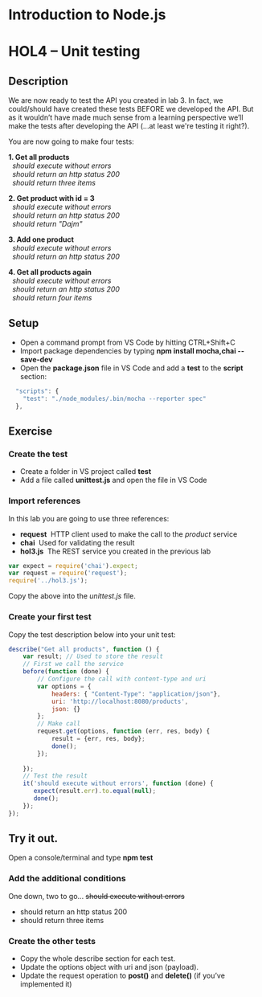 # Introduction to Node.js
# HOL4 – Unit testing
## Description
We are now ready to test the API you created in lab 3. In fact, we could/should have created these tests BEFORE we developed the API. But as it wouldn’t have made much sense from a learning perspective we’ll make the tests after developing the API (...at least we're testing it right?).

You are now going to make four tests: 

**1. Get all products**  
&nbsp;&nbsp;*should execute without errors*  
&nbsp;&nbsp;*should return an http status 200*  
&nbsp;&nbsp;*should return three items*  

**2. Get product with id = 3**  
&nbsp;&nbsp;*should execute without errors*  
&nbsp;&nbsp;*should return an http status 200*  
&nbsp;&nbsp;*should return "Dajm"*  

**3. Add one product**  
&nbsp;&nbsp;*should execute without errors*  
&nbsp;&nbsp;*should return an http status 200*  

**4. Get all products again**  
&nbsp;&nbsp;*should execute without errors*  
&nbsp;&nbsp;*should return an http status 200*  
&nbsp;&nbsp;*should return four items*  

## Setup
* Open a command prompt from VS Code by hitting CTRL+Shift+C
* Import package dependencies by typing **npm install mocha,chai --save-dev**
* Open the **package.json** file in VS Code and add a **test** to the **script** section:
```js
  "scripts": {
    "test": "./node_modules/.bin/mocha --reporter spec" 
  },
```

## Exercise
### Create the test
* Create a folder in VS project called **test**
* Add a file called **unittest.js** and open the file in VS Code

### Import references
In this lab you are going to use three references:
* **request**&nbsp;&nbsp;HTTP client used to make the call to the *product* service
* **chai**&nbsp;&nbsp;Used for validating the result
* **hol3.js**&nbsp;&nbsp;The REST service you created in the previous lab 

```js
var expect = require('chai').expect;
var request = require('request');
require('../hol3.js');
```
Copy the above into the *unittest.js* file.

### Create your first test
Copy the test description below into your unit test:
```js
describe("Get all products", function () {
    var result; // Used to store the result
    // First we call the service
    before(function (done) {
        // Configure the call with content-type and uri
        var options = {
            headers: { "Content-Type": "application/json"},
            uri: 'http://localhost:8080/products',
            json: {}
        };
        // Make call
        request.get(options, function (err, res, body) {
            result = {err, res, body};
            done();
        });
        
    });
    // Test the result
    it('should execute without errors', function (done) {
       expect(result.err).to.equal(null);
       done();
    });
});
```
## Try it out.
Open a console/terminal and type **npm test**

### Add the additional conditions
One down, two to go...
~~should execute without errors~~
* should return an http status 200
* should return three items 

### Create the other tests
* Copy the whole describe section for each test. 
* Update the options object with uri and json (payload).
* Update the request operation to **post()** and **delete()** (if you’ve implemented it) 

